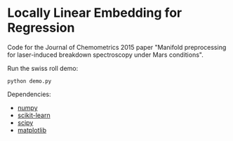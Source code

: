 Locally Linear Embedding for Regression
==================

Code for the Journal of Chemometrics 2015 paper "Manifold preprocessing for laser-induced breakdown spectroscopy under Mars conditions".

Run the swiss roll demo:

    python demo.py

Dependencies:

 * [numpy](http://www.numpy.org/)
 * [scikit-learn](http://www.scikit-learn.org/)
 * [scipy](http://www.scipy.org/)
 * [matplotlib](http://matplotlib.org/)

